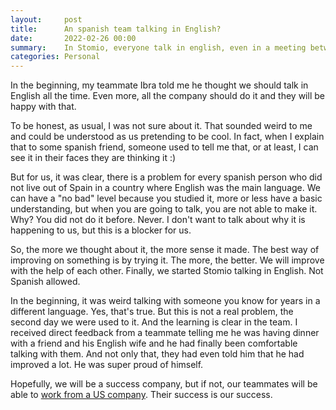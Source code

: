 ```yaml
---
layout:     post
title:      An spanish team talking in English?
date:       2022-02-26 00:00
summary:    In Stomio, everyone talk in english, even in a meeting between 2 spanish people
categories: Personal
---
```


In the beginning, my teammate Ibra told me he thought we should talk in English all the time. Even more, all the company should do it and they will be happy with that.

To be honest, as usual, I was not sure about it. That sounded weird to me and could be understood as us pretending to be cool. In fact, when I explain that to some spanish friend, someone used to tell me that, or at least, I can see it in their faces they are thinking it :)

But for us, it was clear, there is a problem for every spanish person who did not live out of Spain in a country where English was the main language. We can have a "no bad" level because you studied it, more or less have a basic understanding, but when you are going to talk, you are not able to make it. Why? You did not do it before. Never. I don't want to talk about why it is happening to us, but this is a blocker for us.

So, the more we thought about it, the more sense it made. The best way of improving on something is by trying it. The more, the better. We will improve with the help of each other. Finally, we started Stomio talking in English. Not Spanish allowed.

In the beginning, it was weird talking with someone you know for years in a different language. Yes, that's true. But this is not a real problem, the second day we were used to it. And the learning is clear in the team. I received direct feedback from a teammate telling me he was having dinner with a friend and his English wife and he had finally been comfortable talking with them. And not only that, they had even told him that he had improved a lot. He was super proud of himself.

Hopefully, we will be a success company, but if not, our teammates will be able to [work from a US company](https://twitter.com/levelsio/status/1496510397951938561). Their success is our success.
